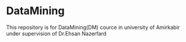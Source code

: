 # DataMining

This repository is for DataMining(DM) cource in university of Amirkabir under supervision of Dr.Ehsan Nazerfard
